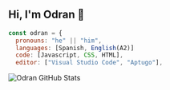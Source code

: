 ## Hi, I'm Odran 👋
```javascript
const odran = {
  pronouns: "he" || "him",
  languages: [Spanish, English(A2)]
  code: [Javascript, CSS, HTML],
  editor: ["Visual Studio Code", "Aptugo"],
```
![Odran GitHub Stats](https://github-readme-stats.vercel.app/api?username=odran21&show_icons=true)

<!--
**odran21/odran21** is a ✨ _special_ ✨ repository because its `README.md` (this file) appears on your GitHub profile.

Here are some ideas to get you started:

- 🔭 I’m currently working on ...
- 🌱 I’m currently learning ...
- 👯 I’m looking to collaborate on ...
- 🤔 I’m looking for help with ...
- 💬 Ask me about ...
- 📫 How to reach me: ...
- 😄 Pronouns: ...
- ⚡ Fun fact: ...
-->
